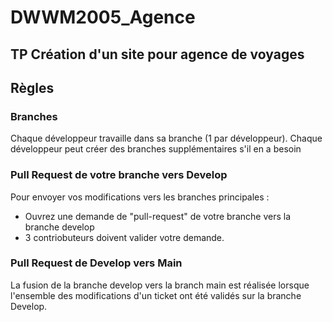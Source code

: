 # DWWM2005_Agence

## TP Création d'un site pour agence de voyages


## Règles

### Branches
Chaque développeur travaille dans sa branche (1 par développeur).
Chaque développeur peut créer des branches supplémentaires s'il en a besoin

### Pull Request de votre branche vers Develop
Pour envoyer vos modifications vers les branches principales  : 

- Ouvrez une demande de "pull-request" de votre branche vers la branche develop
- 3 contriobuteurs doivent valider votre demande.

### Pull Request de Develop vers Main
La fusion de la branche develop vers la branch main est réalisée lorsque l'ensemble des modifications d'un ticket ont été validés sur la branche Develop.
